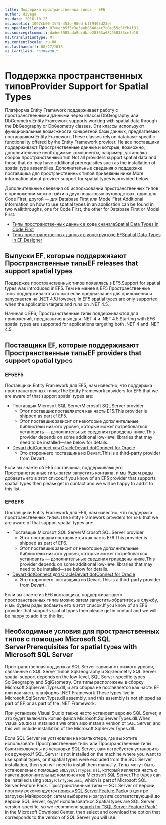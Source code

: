 ```yaml
---
title: Поддержка пространственных типов - EF6
author: divega
ms.date: 2016-10-23
ms.assetid: 1097cb00-15f5-453d-90ed-bff9403d23e3
ms.openlocfilehash: 07eeecb5f5e3e3eab8548c4c7c0ed55c5ffb4f31
ms.sourcegitcommit: dadee5905ada9ecdbae28363a682950383ce3e10
ms.translationtype: MT
ms.contentlocale: ru-RU
ms.lasthandoff: 08/27/2018
ms.locfileid: "42998291"
---
```

# <a name="provider-support-for-spatial-types"></a><span data-ttu-id="f795b-102">Поддержка пространственных типов</span><span class="sxs-lookup"><span data-stu-id="f795b-102">Provider Support for Spatial Types</span></span>
<span data-ttu-id="f795b-103">Платформа Entity Framework поддерживает работу с пространственными данными через классы DbGeography или DbGeometry.</span><span class="sxs-lookup"><span data-stu-id="f795b-103">Entity Framework supports working with spatial data through the DbGeography or DbGeometry classes.</span></span> <span data-ttu-id="f795b-104">Эти классы используют функциональные возможности конкретной базы данных, предлагаемых поставщиком Entity Framework.</span><span class="sxs-lookup"><span data-stu-id="f795b-104">These classes rely on database-specific functionality offered by the Entity Framework provider.</span></span> <span data-ttu-id="f795b-105">Не все поставщики поддерживают Пространственные данные и которые, возможно, дополнительные необходимые компоненты, например, установка сборок пространственный тип.</span><span class="sxs-lookup"><span data-stu-id="f795b-105">Not all providers support spatial data and those that do may have additional prerequisites such as the installation of spatial type assemblies.</span></span> <span data-ttu-id="f795b-106">Дополнительные сведения о поддержке поставщика для пространственных типов приведены ниже.</span><span class="sxs-lookup"><span data-stu-id="f795b-106">More information about provider support for spatial types is provided below.</span></span>  

<span data-ttu-id="f795b-107">Дополнительные сведения об использовании пространственных типов в приложении можно найти в двух пошаговых руководствах, один для Code First, другой — для Database First или Model First:</span><span class="sxs-lookup"><span data-stu-id="f795b-107">Additional information on how to use spatial types in an application can be found in two walkthroughs, one for Code First, the other for Database First or Model First:</span></span>  

- [<span data-ttu-id="f795b-108">Типы пространственных данных в коде сначала</span><span class="sxs-lookup"><span data-stu-id="f795b-108">Spatial Data Types in Code First</span></span>](~/ef6/modeling/code-first/data-types/spatial.md)  
- [<span data-ttu-id="f795b-109">Типы пространственных данных в конструкторе EF</span><span class="sxs-lookup"><span data-stu-id="f795b-109">Spatial Data Types in EF Designer</span></span>](~/ef6/modeling/designer/data-types/spatial.md)  

## <a name="ef-releases-that-support-spatial-types"></a><span data-ttu-id="f795b-110">Выпуски EF, которые поддерживают Пространственные типы</span><span class="sxs-lookup"><span data-stu-id="f795b-110">EF releases that support spatial types</span></span>  

<span data-ttu-id="f795b-111">Поддержка пространственных типов появилась в EF5.</span><span class="sxs-lookup"><span data-stu-id="f795b-111">Support for spatial types was introduced in EF5.</span></span> <span data-ttu-id="f795b-112">Тем не менее в EF5 Пространственные типы поддерживаются только если предназначен для приложения и запускается на .NET 4.5.</span><span class="sxs-lookup"><span data-stu-id="f795b-112">However, in EF5 spatial types are only supported when the application targets and runs on .NET 4.5.</span></span>  

<span data-ttu-id="f795b-113">Начиная с EF6, Пространственные типы поддерживаются для приложений, предназначенных для .NET 4 и .NET 4.5.</span><span class="sxs-lookup"><span data-stu-id="f795b-113">Starting with EF6 spatial types are supported for applications targeting both .NET 4 and .NET 4.5.</span></span>  

## <a name="ef-providers-that-support-spatial-types"></a><span data-ttu-id="f795b-114">Поставщики EF, которые поддерживают Пространственные типы</span><span class="sxs-lookup"><span data-stu-id="f795b-114">EF providers that support spatial types</span></span>  

### <a name="ef5"></a><span data-ttu-id="f795b-115">EF5</span><span class="sxs-lookup"><span data-stu-id="f795b-115">EF5</span></span>  

<span data-ttu-id="f795b-116">Поставщики Entity Framework для EF5, нам известно, что поддержка пространственных типов:</span><span class="sxs-lookup"><span data-stu-id="f795b-116">The Entity Framework providers for EF5 that we are aware of that support spatial types are:</span></span>  

- <span data-ttu-id="f795b-117">Поставщик Microsoft SQL Server</span><span class="sxs-lookup"><span data-stu-id="f795b-117">Microsoft SQL Server provider</span></span>  
    - <span data-ttu-id="f795b-118">Этот поставщик поставляется как часть EF5.</span><span class="sxs-lookup"><span data-stu-id="f795b-118">This provider is shipped as part of EF5.</span></span>  
    - <span data-ttu-id="f795b-119">Этот поставщик зависит от некоторые дополнительные библиотеки низкого уровня, которые может потребоваться установить — дополнительные сведения приведены ниже.</span><span class="sxs-lookup"><span data-stu-id="f795b-119">This provider depends on some additional low-level libraries that may need to be installed—see below for details.</span></span>  
- [<span data-ttu-id="f795b-120">Devart dotConnect для Oracle</span><span class="sxs-lookup"><span data-stu-id="f795b-120">Devart dotConnect for Oracle</span></span>](http://www.devart.com/dotconnect/oracle/)  
    - <span data-ttu-id="f795b-121">Это стороннего поставщика из Devart.</span><span class="sxs-lookup"><span data-stu-id="f795b-121">This is a third-party provider from Devart.</span></span>  

<span data-ttu-id="f795b-122">Если вы знаете об EF5 поставщика, поддерживающего Пространственные типы затем запустить контакта, и мы будем рады добавить его в этот список.</span><span class="sxs-lookup"><span data-stu-id="f795b-122">If you know of an EF5 provider that supports spatial types then please get in contact and we will be happy to add it to this list.</span></span>  

### <a name="ef6"></a><span data-ttu-id="f795b-123">EF6</span><span class="sxs-lookup"><span data-stu-id="f795b-123">EF6</span></span>  

<span data-ttu-id="f795b-124">Поставщики Entity Framework для EF6, нам известно, что поддержка пространственных типов:</span><span class="sxs-lookup"><span data-stu-id="f795b-124">The Entity Framework providers for EF6 that we are aware of that support spatial types are:</span></span>  

- <span data-ttu-id="f795b-125">Поставщик Microsoft SQL Server</span><span class="sxs-lookup"><span data-stu-id="f795b-125">Microsoft SQL Server provider</span></span>  
    - <span data-ttu-id="f795b-126">Этот поставщик поставляется как часть EF6.</span><span class="sxs-lookup"><span data-stu-id="f795b-126">This provider is shipped as part of EF6.</span></span>  
    - <span data-ttu-id="f795b-127">Этот поставщик зависит от некоторые дополнительные библиотеки низкого уровня, которые может потребоваться установить — дополнительные сведения приведены ниже.</span><span class="sxs-lookup"><span data-stu-id="f795b-127">This provider depends on some additional low-level libraries that may need to be installed—see below for details.</span></span>  
- [<span data-ttu-id="f795b-128">Devart dotConnect для Oracle</span><span class="sxs-lookup"><span data-stu-id="f795b-128">Devart dotConnect for Oracle</span></span>](http://www.devart.com/dotconnect/oracle/)  
    - <span data-ttu-id="f795b-129">Это стороннего поставщика из Devart.</span><span class="sxs-lookup"><span data-stu-id="f795b-129">This is a third-party provider from Devart.</span></span>  

<span data-ttu-id="f795b-130">Если вы знаете из EF6 поставщика, поддерживающего пространственных типов можно затем запустить обратитесь в службу, и мы будем рады добавить его в этот список.</span><span class="sxs-lookup"><span data-stu-id="f795b-130">If you know of an EF6 provider that supports spatial types then please get in contact and we will be happy to add it to this list.</span></span>  

## <a name="prerequisites-for-spatial-types-with-microsoft-sql-server"></a><span data-ttu-id="f795b-131">Необходимые условия для пространственных типов с помощью Microsoft SQL Server</span><span class="sxs-lookup"><span data-stu-id="f795b-131">Prerequisites for spatial types with Microsoft SQL Server</span></span>  

<span data-ttu-id="f795b-132">Пространственная поддержка SQL Server зависит от низкого уровня, связанные с SQL Server типов SqlGeography и SqlGeometry.</span><span class="sxs-lookup"><span data-stu-id="f795b-132">SQL Server spatial support depends on the low-level, SQL Server-specific types SqlGeography and SqlGeometry.</span></span> <span data-ttu-id="f795b-133">Эти типы расположены в сборку Microsoft.SqlServer.Types.dll, и эта сборка не поставляется как часть EF или как часть платформы .NET Framework.</span><span class="sxs-lookup"><span data-stu-id="f795b-133">These types live in Microsoft.SqlServer.Types.dll assembly, and this assembly is not shipped as part of EF or as part of the .NET Framework.</span></span>  

<span data-ttu-id="f795b-134">При установке Visual Studio также часто установит версию SQL Server, и это будет включать копию файла Microsoft.SqlServer.Types.dll.</span><span class="sxs-lookup"><span data-stu-id="f795b-134">When Visual Studio is installed it will often also install a version of SQL Server, and this will include installation of the Microsoft.SqlServer.Types.dll.</span></span>  

<span data-ttu-id="f795b-135">Если SQL Server не установлен на компьютере, где вы хотите использовать Пространственные типы или Пространственные типы были исключены из установки SQL Server, вам потребуется установить их вручную.</span><span class="sxs-lookup"><span data-stu-id="f795b-135">If SQL Server is not installed on the machine where you want to use spatial types, or if spatial types were excluded from the SQL Server installation, then you will need to install them manually.</span></span> <span data-ttu-id="f795b-136">Типы могут быть установлены с помощью `SQLSysClrTypes.msi`, который является частью пакета дополнительных компонентов Microsoft SQL Server.</span><span class="sxs-lookup"><span data-stu-id="f795b-136">The types can be installed using `SQLSysClrTypes.msi`, which is part of Microsoft SQL Server Feature Pack.</span></span> <span data-ttu-id="f795b-137">Пространственные типы — SQL Server от версии, поэтому рекомендуется [поиск «SQL Server Feature Pack»](https://www.microsoft.com/en-us/search/result.aspx?q=sql+server+feature+pack) в центре загрузки Майкрософт, затем выберите и загрузите соответствующий до версии SQL Server, будет использоваться.</span><span class="sxs-lookup"><span data-stu-id="f795b-137">Spatial types are SQL Server version-specific, so we recommend [search for "SQL Server Feature Pack"](https://www.microsoft.com/en-us/search/result.aspx?q=sql+server+feature+pack) in the Microsoft Download Center, then select and download the option that corresponds to the version of SQL Server you will use.</span></span>
